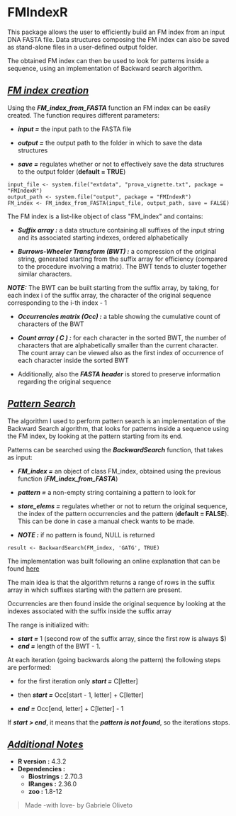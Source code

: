 ﻿# FMIndexR

This package allows the user to efficiently build an FM index from an input DNA FASTA file. Data structures composing the FM index can also be saved as stand-alone files in a user-defined output folder.

The obtained FM index can then be used to look for patterns inside a sequence, using an implementation of Backward search algorithm.

## **_<u>FM index creation  </u>_**

Using the **_FM_index_from_FASTA_** function an FM index 
can be easily created. The function requires different parameters:

-   **_input =_**  the input path to the FASTA file

-   **_output =_**  the output path to the folder in which to save the data structures

-   **_save =_**  regulates whether or not to effectively save the data structures to the output folder (**default = TRUE**)

```
input_file <- system.file("extdata", "prova_vignette.txt", package = "FMIndexR")
output_path <- system.file("output", package = "FMIndexR")
FM_index <- FM_index_from_FASTA(input_file, output_path, save = FALSE)
```

The FM index is a list-like object of class "FM_index" and contains:

-   **_Suffix array :_**  a data structure containing all suffixes of the input string and its associated starting indexes, ordered alphabetically

-   **_Burrows-Wheeler Transform (BWT) :_** a compression of the original string, generated starting from the suffix array for efficiency (compared to the procedure involving a matrix). The BWT tends to cluster together similar characters. 

**_NOTE:_** The BWT can be built starting from the suffix array, by taking, for each index i of the suffix array, the character of the original sequence corresponding to the i-th index - 1

-   **_Occurrencies matrix (Occ) :_** a table showing the cumulative count of characters of the BWT

-   **_Count array ( C ) :_**  for each character in the sorted BWT, the number of characters that are alphabetically smaller than the current character. The count array can be viewed also as the first index of occurrence of each character inside the sorted BWT

-   Additionally, also the **_FASTA header_** is stored to preserve information regarding the original sequence

## **_<u>Pattern Search</u>_**

The algorithm I used to perform pattern search is an implementation of the Backward Search algorithm, that looks for patterns inside a sequence using the FM index, by looking at the pattern starting from its end.

Patterns can be searched using the **_BackwardSearch_** function, that takes as input:

-   **_FM_index =_**  an object of class FM_index, obtained using the previous function (**_FM_index_from_FASTA_**)

-   **_pattern =_**  a non-empty string containing a pattern to look for

-   **_store_elems =_**  regulates whether or not to return the original sequence, the index of the pattern occurrencies and the pattern (**default = FALSE**). This can be done in case a manual check wants to be made.

-   **_NOTE :_** if no pattern is found, NULL is returned

```{r}
result <- BackwardSearch(FM_index, 'GATG', TRUE)
```
The implementation was built following an online explanation that can be found [here](http://blog.thegrandlocus.com/2016/07/a-tutorial-on-burrows-wheeler-indexing-methods)

The main idea is that the algorithm returns a range of rows in the suffix array in which suffixes starting with the pattern are present.
    
Occurrencies are then found inside the original sequence by looking at the indexes associated with the suffix inside the suffix array

The range is initialized with:
- **_start =_**  1 (second row of the suffix array, since the first row is always \$)
- **_end =_**  length of the BWT - 1.

At each iteration (going backwards along the pattern) the following steps are performed:
    
-   for the first iteration only **_start =_** C[letter]

-   then **_start =_**  Occ[start - 1, letter] + C[letter]

-   **_end =_**  Occ[end, letter] + C[letter] - 1

If **_start \> end_**, it means that the **_pattern is not found_**, so the iterations stops. 

## _**<u>Additional Notes</u>**_

- **R version :**  4.3.2
- **Dependencies :**
	- **Biostrings :**  2.70.3
	- **IRanges :**  2.36.0
	- **zoo :**  1.8-12

>Made -with love- by Gabriele Oliveto

